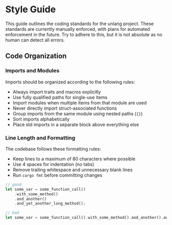 # Style Guide

This guide outlines the coding standards for the unlang project. These standards are currently manually enforced, with plans for automated enforcement in the future. Try to adhere to this, but it is not absolute as no human can detect all errors.

## Code Organization

### Imports and Modules

Imports should be organized according to the following rules:

- Always import traits and macros explicitly
- Use fully qualified paths for single-use items
- Import modules when multiple items from that module are used
- Never directly import struct-associated functions
- Group imports from the same module using nested paths (`{}`)
- Sort imports alphabetically
- Place std imports in a separate block above everything else

### Line Length and Formatting

The codebase follows these formatting rules:

- Keep lines to a maximum of 80 characters where possible
- Use 4 spaces for indentation (no tabs)
- Remove trailing whitespace and unnecessary blank lines
- Run `cargo fmt` before committing changes

```rust
// good
let some_var = some_function_call()
    .with_some_method()
    .and_another()
    .and_yet_another_long_method();

// bad
let some_var = some_function_call().with_some_method().and_another().and_yet_another_long_method();
```
